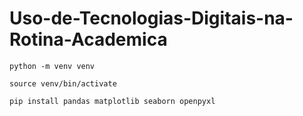 # Uso-de-Tecnologias-Digitais-na-Rotina-Academica

```
python -m venv venv

source venv/bin/activate

pip install pandas matplotlib seaborn openpyxl
```
